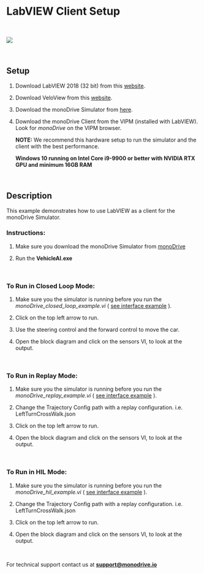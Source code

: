 # LabVIEW Client Setup

<p>&nbsp;</p>
<p class="img_container">
<img class="wide_img" src="https://github.com/monoDriveIO/client/raw/master/docs/LV_client/closed_loop_FP.jpg" />
</p>
<p>&nbsp;</p>


## Setup

1. Download LabVIEW 2018 (32 bit) from this [website](http://www.ni.com/download/labview-development-system-2018/7406/en/).

2. Download VeloView from this [website](https://www.paraview.org/download/).

3. Download the monoDrive Simulator from [here](https://lumen.ni.com/nicif/US/GB_EVALTLKTLVMONODRIVE/content.xhtml).

4. Download the monoDrive Client from the VIPM (installed with LabVIEW). Look for *monoDrive* on the VIPM browser.


    **NOTE:**
    We recommend this hardware setup to run the simulator and the client with the best performance.  

    **Windows 10 running on Intel Core i9-9900 or better with NVIDIA RTX GPU and minimum 16GB RAM**

<p>&nbsp;</p>


## Description 

This example demonstrates how to use LabVIEW as a client for the monoDrive Simulator.

### Instructions:

1. Make sure you download the monoDrive Simulator from [monoDrive](https://lumen.ni.com/nicif/US/GB_EVALTLKTLVMONODRIVE/content.xhtml)

2. Run the **VehicleAI.exe**
<p>&nbsp;</p>


### To Run in Closed Loop Mode:

1. Make sure you the simulator is running before you run the *monoDrive_closed_loop_example.vi* ( [see interface example](LV_client/monoDrive_Simulator_Interface_Example.md) ). 

2. Click on the top left arrow to run.

3. Use the steering control and the forward control to move the car.

4. Open the block diagram and click on the sensors VI, to look at the output.
<p>&nbsp;</p>



### To Run in Replay Mode:

1. Make sure you the simulator is running before you run the *monoDrive_replay_example.vi* ( [see interface example](LV_client/monoDrive_Simulator_Interface_Example.md) ). 

2. Change the Trajectory Config path with a replay configuration. i.e. LeftTurnCrossWalk.json 

3. Click on the top left arrow to run.

4. Open the block diagram and click on the sensors VI, to look at the output.
<p>&nbsp;</p>



### To Run in HIL Mode:

1. Make sure you the simulator is running before you run the *monoDrive_hil_example.vi* ( [see interface example](LV_client/monoDrive_Simulator_Interface_Example.md) ). 

2. Change the Trajectory Config path with a replay configuration. i.e. LeftTurnCrossWalk.json

3. Click on the top left arrow to run.

4. Open the block diagram and click on the sensors VI, to look at the output.

<p>&nbsp;</p>


For technical support contact us at <b>support@monodrive.io</b>
<p>&nbsp;</p>

